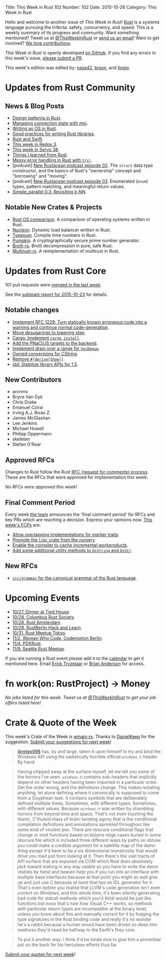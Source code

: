 Title: This Week in Rust 102
Number: 102
Date: 2015-10-26
Category: This Week in Rust

Hello and welcome to another issue of *This Week in Rust*!
[Rust](http://rust-lang.org) is a systems language pursuing the trifecta:
safety, concurrency, and speed. This is a weekly summary of its progress and
community. Want something mentioned? Tweet us at [@ThisWeekInRust](https://twitter.com/ThisWeekInRust) or [send us an
email](mailto:corey@octayn.net?subject=This%20Week%20in%20Rust%20Suggestion)!
Want to get involved? [We love
contributions](https://github.com/rust-lang/rust/blob/master/CONTRIBUTING.md).

*This Week in Rust* is openly developed [on GitHub](https://github.com/cmr/this-week-in-rust).
If you find any errors in this week's issue, [please submit a PR](https://github.com/cmr/this-week-in-rust/pulls).

This week's edition was edited by: [nasa42](https://github.com/nasa42), [brson](https://github.com/brson), and [llogiq](https://github.com/llogiq).


# Updates from Rust Community

## News & Blog Posts

* [Design patterns in Rust](http://www.ncameron.org/blog/design-patterns-in-rust/).
* [Managing connection state with mio](http://hermanradtke.com/2015/10/23/managing-connection-state-with-mio-rust.html).
* [Writing an OS in Rust](http://blog.phil-opp.com/).
* [Good practices for writing Rust libraries](https://pascalhertleif.de/artikel/good-practices-for-writing-rust-libraries/).
* [Rust and Swift](http://www.chriskrycho.com/2015/rust-and-swift-i.html).
* [This week in Redox 3](http://www.redox-os.org/news/this-week-in-redox-3/).
* [This week in Servo 38](http://blog.servo.org/2015/10/19/twis-38/).
* [Things I learned from Rust](https://dfockler.github.io/#learned-rust).
* [Messy error handling in Rust with `try!`](http://mortoray.com/2015/10/21/messy-error-handling-in-rust-with-try/).
* [podcast] [New Rustacean podcast episode 02](http://www.newrustacean.com/show_notes/e002/). The `struct` data type constructor, and the basics of Rust's "ownership" concept and "borrowing" and "moving".
* [podcast] [New Rustacean podcast episode 03](http://www.newrustacean.com/show_notes/e003/). Enumerated (`enum`) types, pattern matching, and meaningful return values.
* [Simple_parallel 0.3: Revisiting k-NN](https://huonw.github.io/blog/2015/10/simple_parallel-revisiting-knn/).

## Notable New Crates & Projects

* [Rust OS comparison](https://github.com/flosse/rust-os-comparison). A comparison of operating systems written in Rust.
* [Nucleon](https://github.com/NicolasLM/nucleon). Dynamic load balancer written in Rust.
* [Typenum](https://github.com/paholg/typenum). Compile time numbers in Rust.
* [Pumpkin](https://github.com/zcdziura/pumpkin). A cryptographically secure prime number generator.
* [Brotli-rs](https://github.com/ende76/brotli-rs). Brotli decompression in pure, safe Rust.
* [Multirust-rs](https://github.com/Diggsey/multirust-rs). A reimplementation of multirust in Rust.

# Updates from Rust Core

101 pull requests were [merged in the last week][merged].

[merged]: https://github.com/issues?q=is%3Apr+org%3Arust-lang+is%3Amerged+merged%3A2015-10-19..2015-10-26

See the [subteam report for 2015-10-23][subteam] for details.

[subteam]: https://internals.rust-lang.org/t/subteam-reports-2015-10-23/2821

## Notable changes

* [Implement RFC 1229: Turn statically known erroneous code into a warning and continue normal code-generation](https://github.com/rust-lang/rust/pull/28845).
* [Move desugarings to lowering step](https://github.com/rust-lang/rust/pull/28857).
* [Cargo: Implement `cargo install`](https://github.com/rust-lang/cargo/pull/2026).
* [Add the PNaCl/JS targets to the backend](https://github.com/rust-lang/rust/pull/28355).
* [Implement drain over a range for `VecDeque`](https://github.com/rust-lang/rust/pull/27723).
* [Owned conversions for CString](https://github.com/rust-lang/rust/pull/28977).
* [Remove `#[derive(Show)]`](https://github.com/rust-lang/rust/pull/29148).
* [std: Stabilize library APIs for 1.5](https://github.com/rust-lang/rust/pull/29254).

## New Contributors

* arcnmx
* Bryce Van Dyk
* Chris Drake
* Emanuel Czirai
* Irving A.J. Rivas Z.
* James McGlashan
* Lee Jenkins
* Michael Howell
* Philipp Oppermann
* skeleten
* Stefan O'Rear

## Approved RFCs

Changes to Rust follow the Rust [RFC (request for comments)
process](https://github.com/rust-lang/rfcs#rust-rfcs). These
are the RFCs that were approved for implementation this week:

*No RFCs were approved this week!*

## Final Comment Period

Every week [the team](https://rust-lang.org/team.html) announces the
'final comment period' for RFCs and key PRs which are reaching a
decision. Express your opinions now. [This week's FCPs][fcp] are:

[fcp]: https://github.com/issues?utf8=%E2%9C%93&q=is%3Apr+org%3Arust-lang+label%3Afinal-comment-period+is%3Aopen

* [Allow overlapping implementations for marker traits](https://github.com/rust-lang/rfcs/pull/1268).
* [Promote the `libc` crate from the nursery](https://github.com/rust-lang/rfcs/pull/1291).
* [Enable the compiler to cache incremental workproducts](https://github.com/rust-lang/rfcs/pull/1298).
* [Add some additional utility methods to `OsString` and `OsStr`](https://github.com/rust-lang/rfcs/pull/1307).

## New RFCs

* [`src/grammar` for the canonical grammar of the Rust language](https://github.com/rust-lang/rfcs/pull/1331).

# Upcoming Events

* [10/27. Dinner at Tied House](http://www.meetup.com/Rust-Bay-Area/events/226146024/).
* [10/28. Columbus Rust Society](http://www.meetup.com/columbus-rs/).
* [10/28. Rust Amsterdam](http://www.meetup.com/Rust-Amsterdam/events/225117486/).
* [10/28. RustBerlin Hack and Learn](http://www.meetup.com/Rust-Berlin/events/225614991/).
* [10/31. Rust Meetup Tokyo](https://rust-of-us.doorkeeper.jp/events/32615).
* [11/2. Women Who Code, Codemotion Berlin](http://berlin2015.codemotionworld.com/news/women-who-code-workshop-introduction-to-rust/).
* [11/4. PDXRust](http://www.meetup.com/PDXRust/events/225745776/).
* [11/9. Seattle Rust Meetup](https://www.eventbrite.com/e/mozilla-rust-seattle-meetup-tickets-12222326307?aff=erelexporg).

If you are running a Rust event please add it to the [calendar] to get
it mentioned here. Email [Erick Tryzelaar][erickt] or [Brian
Anderson][brson] for access.

[calendar]: https://www.google.com/calendar/embed?src=apd9vmbc22egenmtu5l6c5jbfc%40group.calendar.google.com
[erickt]: mailto:erick.tryzelaar@gmail.com
[brson]: mailto:banderson@mozilla.com

# fn work(on: RustProject) -> Money

*No jobs listed for this week. Tweet us at [@ThisWeekInRust](https://twitter.com/ThisWeekInRust) to get your job offers listed here!*

# Crate & Quote of the Week

This week's Crate of the Week is [winapi-rs](https://github.com/retep998/winapi-rs). Thanks to [DanielKeep](https://users.rust-lang.org/t/crate-of-the-week/2704/64) for the suggestion. [Submit your suggestions for next week][submit_crate]!

> [@retep998](https://users.rust-lang.org/users/retep998) has, by and large, taken it upon himself to try and bind the Windows API using the sadistically horrible official `windows.h` header.  By hand.

> Having chipped away at the surface myself, let me tell you some of the horrors I've seen.  `windows.h` contains sub-headers that implicitly depend on other headers having been imported in a particular order.  Get the order wrong, and the definitions change.  This makes isolating *anything*, let alone defining where it canonically is supposed to come from a Sisyphean task.  It contains symbols that are deliberately defined multiple times.  Sometimes, with different types.  Sometimes, with different values.  Because `windows.h` was written by shambling horrors from beyond time and space.  That's not even touching the titanic, C'thuloid mass of brain-twisting agony that is the conditional compilation definitions and annotations sprinkled throughout like some kind of virulent pox.  There are obscure conditional flags that change or omit functions based on bizarre edge cases buried in some obscure file which is included three different ways by paths so obtuse you could make a credible argument for a satellite map of the damn thing except it'd have to be a six dimensional monstrosity that would drive you mad just from *looking* at it.  Then there's the vast tracts of API surface that are exposed via COM which Rust does absolutely *jack* toward making in any way usable so you have to write the damn vtables *by hand* and heaven *help* you if you run into an interface with multiple base interfaces because at that point you might as well give up and just use C because *at least* that has an IDL generator for it.  That's even *before* you realise that LLVM's code generation isn't even *correct* on Windows, and this whole time, it's been silently generating bad code for stdcall methods which you'd *think* would be just like functions but *nooo* that's now how Visual C++ works, so methods with particular return types are incompatible at the binary level, unless you know about this and manually correct for it by fudging the type signatures in the Rust binding code and really it's no wonder he's a rabbit because a human would have been driven so deep into madness they'd need be halfway to the Earth's firey core.

> To put it another way: I think it'd be kinda nice to give him a proverbial pat on the back for his herculean efforts thus far.

[Submit your quotes for next week][submit]!

[submit]: http://users.rust-lang.org/t/twir-quote-of-the-week/328
[submit_crate]: https://users.rust-lang.org/t/crate-of-the-week/2704
